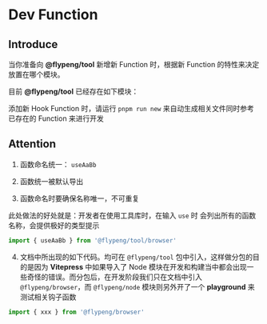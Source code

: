 # Dev Function

## Introduce

当你准备向 **@flypeng/tool** 新增新 Function 时，根据新 Function 的特性来决定放置在哪个模块。

目前 **@flypeng/tool** 已经存在如下模块：

<script lang="ts" setup>
	import DevFunctionModulesShow from '../.vitepress/components/DevFunctionModulesShow.vue'
</script>

<DevFunctionModulesShow />

添加新 Hook Function 时，请运行 `pnpm run new` 来自动生成相关文件同时参考已存在的 Function 来进行开发

## Attention

1. 函数命名统一： `useAaBb`

2. 函数统一被默认导出

3. 函数命名时要确保名称唯一，不可重复

此处做法的好处就是：开发者在使用工具库时，在输入 `use` 时 会列出所有的函数名称，会提供极好的类型提示

```ts
import { useAaBb } from '@flypeng/tool/browser'
```

4. 文档中所出现的如下代码。均可在 `@flypeng/tool` 包中引入，这样做分包的目的是因为 **Vitepress** 中如果导入了 Node 模块在开发和构建当中都会出现一些奇怪的错误。而分包后，在开发阶段我们只在文档中引入 `@flypeng/browser`，而 `@flypeng/node` 模块则另外开了一个 **playground** 来测试相关钩子函数

```ts
import { xxx } from '@flypeng/browser'
```
